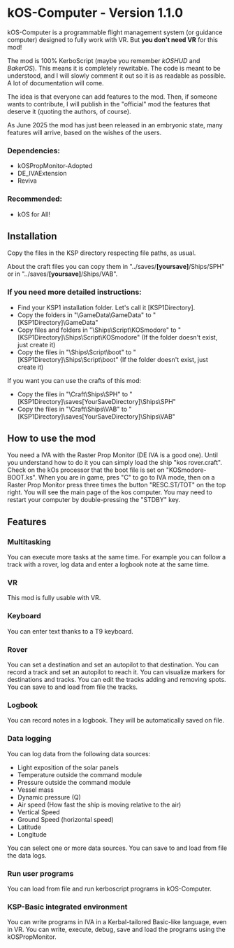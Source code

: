 # kOS-Computer - Version 1.1.0

kOS-Computer is a programmable flight management system (or guidance computer) designed to fully work with VR. But **you don't need VR** for this mod!

The mod is 100% KerboScript (maybe you remember _kOSHUD_ and _BakerOS_). This means it is completely rewritable. The code is meant to be understood, and I will slowly comment it out so it is as readable as possible. A lot of documentation will come.

The idea is that everyone can add features to the mod. Then, if someone wants to contribute, I will publish in the "official" mod the features that deserve it (quoting the authors, of course).

As June 2025 the mod has just been released in an embryonic state, many features will arrive, based on the wishes of the users.

### Dependencies:
* kOSPropMonitor-Adopted
* DE_IVAExtension
* Reviva

### Recommended:
* kOS for All!

## Installation
Copy the files in the KSP directory respecting file paths, as usual.

About the craft files you can copy them in "../saves/**[yoursave]**/Ships/SPH" or in "../saves/**[yoursave]**/Ships/VAB".

### If you need more detailed instructions:
* Find your KSP1 installation folder. Let's call it [KSP1Directory].
* Copy the folders in "\GameData\GameData\" to "[KSP1Directory]\GameData\"
* Copy files and folders in "\Ships\Script\KOSmodore" to "[KSP1Directory]\Ships\Script\KOSmodore"
  (If the folder doesn't exist, just create it)
* Copy the files in "\Ships\Script\boot" to "[KSP1Directory]\Ships\Script\boot"
  (If the folder doesn't exist, just create it)

If you want you can use the crafts of this mod:
* Copy the files in "\Craft\Ships\SPH" to "[KSP1Directory]\saves\[YourSaveDirectory]\Ships\SPH"
* Copy the files in "\Craft\Ships\VAB" to "[KSP1Directory]\saves\[YourSaveDirectory]\Ships\VAB"
## How to use the mod
You need a IVA with the Raster Prop Monitor (DE IVA is a good one). Until you understand how to do it you can simply load the ship "kos rover.craft". Check on the kOs processor that the boot file is set on "KOSmodore-BOOT.ks". When you are in game, pres "C" to go to IVA mode, then on a Raster Prop Monitor press three times the button "RESC.ST/TOT" on the top right. You will see the main page of the kos computer. You may need to restart your computer by double-pressing the "STDBY" key.
## Features
### Multitasking
You can execute more tasks at the same time. For example you can follow a track with a rover, log data and enter a logbook note at the same time.
### VR
This mod is fully usable with VR.
### Keyboard
You can enter text thanks to a T9 keyboard.
### Rover
You can set a destination and set an autopilot to that destination.
You can record a track and set an autopilot to reach it.
You can visualize markers for destinations and tracks.
You can edit the tracks adding and removing spots.
You can save to and load from file the tracks.
### Logbook
You can record notes in a logbook. They will be automatically saved on file.
### Data logging
You can log data from the following data sources:
* Light exposition of the solar panels 
* Temperature outside the command module
* Pressure outside the command module
* Vessel mass
* Dynamic pressure (Q)
* Air speed (How fast the ship is moving relative to the air)
* Vertical Speed
* Ground Speed (horizontal speed)
* Latitude
* Longitude

You can select one or more data sources.
You can save to and load from file the data logs.
### Run user programs
You can load from file and run kerboscript programs in kOS-Computer.
### KSP-Basic integrated environment
You can write programs in IVA in a Kerbal-tailored Basic-like language, even in VR. You can write, execute, debug, save and load the programs using the kOSPropMonitor.
